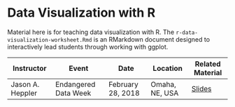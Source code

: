 # Data Visualization with R

Material here is for teaching data visualization with R. The
`r-data-visualization-worksheet.Rmd` is an RMarkdown document designed to
interactively lead students through working with ggplot.

Instructor | Event | Date | Location | Related Material 
---------- | ----- | ---- | -------- | ----------------
Jason A. Heppler | Endangered Data Week | February 28, 2018 | Omaha, NE, USA | [Slides](https://docs.google.com/presentation/d/1pul0w3T6uNoH61pxbj42PkMhRp46EWrrBkPWh0JVsg8/edit?usp=sharing)

